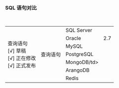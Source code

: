 

<h3>SQL 语句对比</h3>
<div>
     <table>
     <tr>
        <td rowspan="7">查询语句<br/>
            [√] 草稿<br/>
            [√] 正在修改<br/>
            [√] 正式发布 
        </td>
        <td rowspan="7">查询语句</td>
        <td>SQL Server</td>
        <td> </td>
    </tr>
    <tr>
        <td>Oracle</td>
        <td>2.7</td>
    </tr>
    <tr>
        <td>MySQL</td>
        <td></td>
    </tr>
    <tr>
        <td>PostgreSQL</td>
        <td></td>
    </tr>
    <tr>
        <td>MongoDB/td>
        <td></td>
    </tr>
    <tr>
        <td>ArangoDB</td>
        <td></td>
    </tr>
    <tr>
        <td>Redis</td>
        <td></td>
    </tr>
    </table>  
</div>
